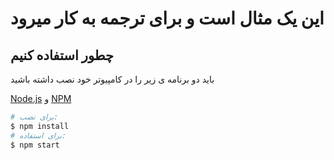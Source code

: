 # این یک مثال است و برای ترجمه به کار میرود
## چطور استفاده کنیم

باید دو برنامه ی زیر را در کامپیوتر خود نصب داشته باشید

[Node.js](https://nodejs.org/)
و
[NPM](https://www.npmjs.com/)

```sh
# برای نصب:
$ npm install
# برای استفاده:
$ npm start
```

